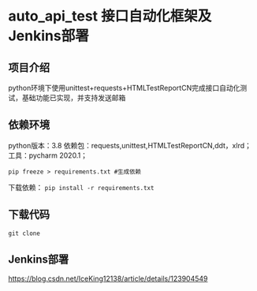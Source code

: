 # auto_api_test 接口自动化框架及Jenkins部署
## 项目介绍
python环境下使用unittest+requests+HTMLTestReportCN完成接口自动化测试，基础功能已实现，并支持发送邮箱

## 依赖环境
python版本：3.8
依赖包：requests,unittest,HTMLTestReportCN,ddt，xlrd；
工具：pycharm 2020.1；

    pip freeze > requirements.txt #生成依赖
下载依赖：
```pip install -r requirements.txt```
## 下载代码
    git clone 
## Jenkins部署
https://blog.csdn.net/IceKing12138/article/details/123904549
